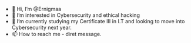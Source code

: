 - 👋 Hi, I’m @Ernigmaa
- 👀 I’m interested in Cybersecurity and ethical hacking
- 🌱 I’m currently studying my Certificate III in I.T and looking to move into Cybersecurity next year.
- 📫 How to reach me - diret message.

<!---
Ernigmaa/Ernigmaa is a ✨ special ✨ repository because its `README.md` (this file) appears on your GitHub profile.
You can click the Preview link to take a look at your changes.
--->
